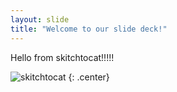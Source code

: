```yaml
---
layout: slide
title: "Welcome to our slide deck!"
---
```


Hello from skitchtocat!!!!!

![skitchtocat](https://octodex.github.com/images/skitchtocat.png)
{: .center}
